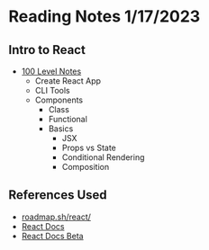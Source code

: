 # Reading Notes 1/17/2023

## Intro to React

- [100 Level Notes](100-react.md)
  - Create React App
  - CLI Tools
  - Components
    - Class
    - Functional
    - Basics
      - JSX
      - Props vs State
      - Conditional Rendering
      - Composition

## References Used

- [roadmap.sh/react/](https://roadmap.sh/react/)
- [React Docs](https://reactjs.org/docs/)
- [React Docs Beta](https://beta.reactjs.org/learn/)
